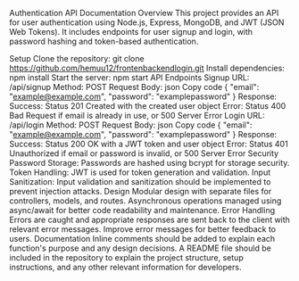 Authentication API Documentation
Overview
This project provides an API for user authentication using Node.js, Express, MongoDB, and JWT (JSON Web Tokens). It includes endpoints for user signup and login, with password hashing and token-based authentication.

Setup
Clone the repository: git clone https://github.com/hemuu12/frontenbackendlogin.git
Install dependencies: npm install
Start the server: npm start
API Endpoints
Signup
URL: /api/signup
Method: POST
Request Body:
json
Copy code
{
  "email": "example@example.com",
  "password": "examplepassword"
}
Response:
Success: Status 201 Created with the created user object
Error: Status 400 Bad Request if email is already in use, or 500 Server Error
Login
URL: /api/login
Method: POST
Request Body:
json
Copy code
{
  "email": "example@example.com",
  "password": "examplepassword"
}
Response:
Success: Status 200 OK with a JWT token and user object
Error: Status 401 Unauthorized if email or password is invalid, or 500 Server Error
Security
Password Storage: Passwords are hashed using bcrypt for storage security.
Token Handling: JWT is used for token generation and validation.
Input Sanitization: Input validation and sanitization should be implemented to prevent injection attacks.
Design
Modular design with separate files for controllers, models, and routes.
Asynchronous operations managed using async/await for better code readability and maintenance.
Error Handling
Errors are caught and appropriate responses are sent back to the client with relevant error messages.
Improve error messages for better feedback to users.
Documentation
Inline comments should be added to explain each function's purpose and any design decisions.
A README file should be included in the repository to explain the project structure, setup instructions, and any other relevant information for developers.
